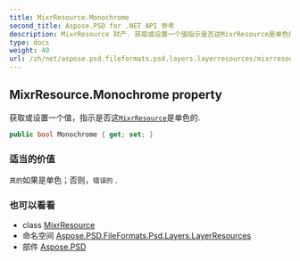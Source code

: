 ```yaml
---
title: MixrResource.Monochrome
second_title: Aspose.PSD for .NET API 参考
description: MixrResource 财产. 获取或设置一个值指示是否这MixrResource是单色的.
type: docs
weight: 40
url: /zh/net/aspose.psd.fileformats.psd.layers.layerresources/mixrresource/monochrome/
---
```

## MixrResource.Monochrome property

获取或设置一个值，指示是否这[`MixrResource`](../)是单色的.

```csharp
public bool Monochrome { get; set; }
```

### 适当的价值

`真的`如果是单色；否则，`错误的` .

### 也可以看看

* class [MixrResource](../)
* 命名空间 [Aspose.PSD.FileFormats.Psd.Layers.LayerResources](../../mixrresource/)
* 部件 [Aspose.PSD](../../../)


